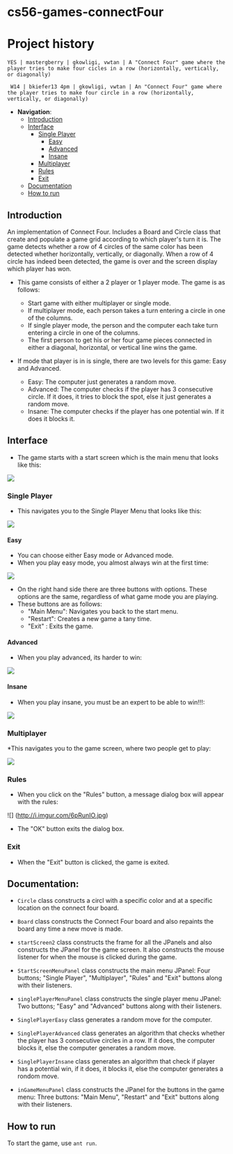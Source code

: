 cs56-games-connectFour
======================

Project history
===============
```
YES | mastergberry | gkowligi, vwtan | A "Connect Four" game where the player tries to make four cicles in a row (horizontally, vertically, or diagonally)
```
```
 W14 | bkiefer13 4pm | gkowligi, vwtan | An "Connect Four" game where the player tries to make four circle in a row (horizontally, vertically, or diagonally)
```


 - __Navigation__: 
   - [Introduction](https://github.com/SharSoft/cs56-games-connectfour/blob/master/README.md#introduction)
   - [Interface](https://github.com/SharSoft/cs56-games-connectfour/blob/master/README.md#interface)
      - [Single Player](https://github.com/SharSoft/cs56-games-connectfour/blob/master/README.md#single-player)
      	 - [Easy](https://github.com/SharSoft/cs56-games-connectfour/blob/master/README.md#easy)
      	 - [Advanced](https://github.com/SharSoft/cs56-games-connectfour/blob/master/README.md#advanced)
      	 - [Insane](https://github.com/SharSoft/cs56-games-connectfour/blob/master/README.md#insane)
      - [Multiplayer](https://github.com/SharSoft/cs56-games-connectfour/blob/master/README.md#multiplayer)
      - [Rules](https://github.com/SharSoft/cs56-games-connectfour/blob/master/README.md#rules)
      - [Exit](https://github.com/SharSoft/cs56-games-connectfour/blob/master/README.md#exit)
   - [Documentation](https://github.com/SharSoft/cs56-games-connectfour/blob/master/README.md#documentation)
   - [How to run](https://github.com/SharSoft/cs56-games-connectfour/blob/master/README.md#how-to-run)


## Introduction

An implementation of Connect Four. Includes a Board and Circle class that create and populate a game grid according to which player's turn it is. The game detects whether a row of 4 circles of the same color has been detected whether horizontally, vertically, or diagonally. When a row of 4 circle has indeed been detected, the game is over and the screen display which player has won.
 - This game consists of either a 2 player or 1 player mode. The game is as follows:
   - Start game with either multiplayer or single mode.
   - If multiplayer mode, each person takes a turn entering a circle in one of the columns.
   - If single player mode, the person and the computer each take turn entering a circle in one of the columns.
   - The first person to get his or her four game pieces connected in either a diagonal, horizontal, or vertical line wins the game.

 - If mode that player is in is single, there are two levels for this game: Easy and Advanced.
   - Easy: The computer just generates a random move.
   - Advanced: The computer checks if the player has 3 consecutive circle. If it does, it tries to block the spot, else it just generates a random move.
   - Insane: The computer checks if the player has one potential win. If it does it blocks it.    





## Interface

* The game starts with a start screen which is the main menu that looks like this:

![](http://i.imgur.com/8fGuhWC.jpg)

### Single Player
* This navigates you to the Single Player Menu that looks like this: 

![](http://i.imgur.com/TzZqOUI.jpg)

#### Easy
* You can choose either Easy mode or Advanced mode.
* When you play easy mode, you almost always win at the first time:

![](http://i.imgur.com/R3uDkJm.jpg)

* On the right hand side there are three buttons with options. These options are the same, regardless of what game mode you are playing.
* These buttons are as follows:
  * "Main Menu": Navigates you back to the start menu.
  * "Restart": Creates a new game a tany time.
  * "Exit" : Exits the game.  


#### Advanced
* When you play advanced, its harder to win:

![](http://i.imgur.com/U1AkX6a.jpg)

#### Insane
* When you play insane, you must be an expert to be able to win!!!:

![](http://i.imgur.com/OfmTX6h.jpg)

### Multiplayer

*This navigates you to the game screen, where two people get to play:

![](http://i.imgur.com/jCjYTs4.jpg)


### Rules
* When you click on the "Rules" button, a message dialog box will appear with the rules:


![] (http://i.imgur.com/6pRunIO.jpg)

* The "OK" button exits the dialog box.

### Exit
* When the "Exit" button is clicked, the game is exited.

## Documentation:

* `Circle` class constructs a circl with a specific color and at a specific location on the connect four board.

* `Board` class constructs the Connect Four board and also repaints the board any time a new move is made.

* `startScreen2` class constructs the frame for all the JPanels and also constructs the JPanel for the game screen. It also constructs the mouse listener for when the mouse is clicked during the game.

* `StartScreenMenuPanel` class constructs  the main menu JPanel: Four buttons; "Single Player", "Multiplayer", "Rules" and "Exit" buttons along with their listeners.

* `singlePlayerMenuPanel` class constructs the single player menu JPanel: Two buttons; "Easy" and "Advanced" buttons along with their listeners.

* `SinglePlayerEasy` class generates a random move for the computer.

* `SinglePlayerAdvanced` class generates an algorithm that checks whether the player has 3 consecutive circles in a row. If it does, the computer blocks it, else the computer generates a random move.

* `SinglePlayerInsane` class generates an algorithm that check if player has a potential win, if it does, it blocks it, else the computer generates a rondom move.

* `inGameMenuPanel` class constructs the JPanel for the buttons in the game menu: Three buttons: "Main Menu", "Restart" and "Exit" buttons along with their listeners.





## How to run 
To start the game, use `ant run`. 




